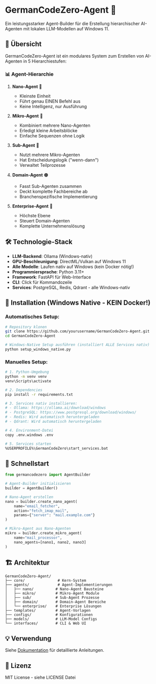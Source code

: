 # GermanCodeZero-Agent 🚀

Ein leistungsstarker Agent-Builder für die Erstellung hierarchischer AI-Agenten mit lokalen LLM-Modellen auf Windows 11.

## 🎯 Übersicht

GermanCodeZero-Agent ist ein modulares System zum Erstellen von AI-Agenten in 5 Hierarchiestufen:

### 📊 Agent-Hierarchie

1. **Nano-Agent** 🔹
   - Kleinste Einheit
   - Führt genau EINEN Befehl aus
   - Keine Intelligenz, nur Ausführung

2. **Mikro-Agent** 🔸
   - Kombiniert mehrere Nano-Agenten
   - Erledigt kleine Arbeitsblöcke
   - Einfache Sequenzen ohne Logik

3. **Sub-Agent** 🔶
   - Nutzt mehrere Mikro-Agenten
   - Hat Entscheidungslogik ("wenn-dann")
   - Verwaltet Teilprozesse

4. **Domain-Agent** 🟠
   - Fasst Sub-Agenten zusammen
   - Deckt komplette Fachbereiche ab
   - Branchenspezifische Implementierung

5. **Enterprise-Agent** 🔴
   - Höchste Ebene
   - Steuert Domain-Agenten
   - Komplette Unternehmenslösung

## 🛠️ Technologie-Stack

- **LLM-Backend**: Ollama (Windows-nativ)
- **GPU-Beschleunigung**: DirectML/Vulkan auf Windows 11
- **Alle Modelle**: Laufen nativ auf Windows (kein Docker nötig!)
- **Programmiersprache**: Python 3.11+
- **Framework**: FastAPI für Web-Interface
- **CLI**: Click für Kommandozeile
- **Services**: PostgreSQL, Redis, Qdrant - alle Windows-nativ

## 🚀 Installation (Windows Native - KEIN Docker!)

### Automatisches Setup:
```bash
# Repository klonen
git clone https://github.com/yourusername/GermanCodeZero-Agent.git
cd GermanCodeZero-Agent

# Windows-Native Setup ausführen (installiert ALLE Services nativ)
python setup_windows_native.py
```

### Manuelles Setup:
```bash
# 1. Python-Umgebung
python -m venv venv
venv\Scripts\activate

# 2. Dependencies
pip install -r requirements.txt

# 3. Services nativ installieren:
# - Ollama: https://ollama.ai/download/windows
# - PostgreSQL: https://www.postgresql.org/download/windows/
# - Redis: Wird automatisch heruntergeladen
# - Qdrant: Wird automatisch heruntergeladen

# 4. Environment-Datei
copy .env.windows .env

# 5. Services starten
%USERPROFILE%\GermanCodeZero\start_services.bat
```

## 📖 Schnellstart

```python
from germancodezero import AgentBuilder

# Agent-Builder initialisieren
builder = AgentBuilder()

# Nano-Agent erstellen
nano = builder.create_nano_agent(
    name="email_fetcher",
    action="fetch_imap_mail",
    params={"server": "mail.example.com"}
)

# Mikro-Agent aus Nano-Agenten
mikro = builder.create_mikro_agent(
    name="mail_processor",
    nano_agents=[nano1, nano2, nano3]
)
```

## 🏗️ Architektur

```
GermanCodeZero-Agent/
├── core/               # Kern-System
├── agents/             # Agent-Implementierungen
│   ├── nano/          # Nano-Agent Bausteine
│   ├── mikro/         # Mikro-Agent Module
│   ├── sub/           # Sub-Agent Prozesse
│   ├── domain/        # Domain-Agent Bereiche
│   └── enterprise/    # Enterprise Lösungen
├── templates/         # Agent-Vorlagen
├── configs/           # Konfigurationen
├── models/            # LLM-Model Configs
└── interfaces/        # CLI & Web UI
```

## 💡 Verwendung

Siehe [Dokumentation](docs/) für detaillierte Anleitungen.

## 📄 Lizenz

MIT License - siehe LICENSE Datei